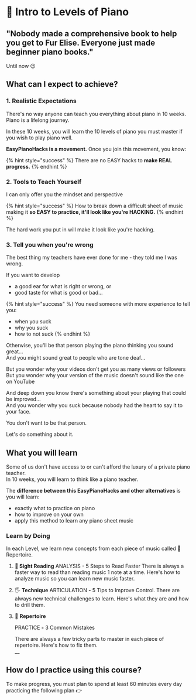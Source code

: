 # 🎹 Intro to Levels of Piano

## "**Nobody made a comprehensive book to help you get to Fur Elise. Everyone just made beginner piano books."**

Until now 😉

## **What can I expect to achieve?** 

### **1. Realistic Expectations**

There's no way anyone can teach you everything about piano in 10 weeks. Piano is a lifelong journey.   
  
In these 10 weeks, you will learn the 10 levels of piano you must master if you wish to play piano well.   
  
**EasyPianoHacks is a movement.** Once you join this movement, you know:

{% hint style="success" %}
There are no EASY hacks to **make REAL progress.**
{% endhint %}

### 2. Tools to Teach Yourself

I can only offer you the mindset and perspective 

{% hint style="success" %}
How to break down a difficult sheet of music making it **so EASY to practice, it'll look like you're HACKING.**
{% endhint %}

The hard work you put in will make it look like you're hacking.  
  


### 3. Tell you when you're wrong

The best thing my teachers have ever done for me - they told me I was wrong.

If you want to develop 

* a good ear for what is right or wrong, or
* good taste for what is good or bad...

{% hint style="success" %}
You need someone with more experience to tell you:

* when you suck
* why you suck
* how to not suck 
{% endhint %}

Otherwise, you'll be that person playing the piano thinking you sound great...  
And you might sound great to people who are tone deaf...

But you wonder why your videos don't get you as many views or followers  
But you wonder why your version of the music doesn't sound like the one on YouTube

And deep down you know there's something about your playing that could be improved...  
And you wonder why you suck because nobody had the heart to say it to your face.  
  
You don't want to be that person.

Let's do something about it.

## **What you will learn**

Some of us don't have access to or can't afford the luxury of a private piano teacher.   
In 10 weeks, you will learn to think like a piano teacher. 

The **difference between this EasyPianoHacks and other alternatives** is you will learn:

* exactly what to practice on piano
* how to improve on your own
* apply this method to learn any piano sheet music 

### **Learn by Doing**

In each Level, we learn new concepts from each piece of music called 🎹 Repertoire.

1. **🎼 Sight Reading** ANALYSIS - 5 Steps to Read Faster  There is always a faster way to read than reading music 1 note at a time. Here's how to analyze music so you can learn new music faster. 
2. 🖐 **Technique** ARTICULATION **-** 5 Tips to Improve Control.   There are always new technical challenges to learn. Here's what they are and how to drill them. 
3. 🎹 **Repertoire** 

   PRACTICE **-** 3 Common Mistakes  
  
   There are always a few tricky parts to master in each piece of repertoire. Here's how to fix them.  
   __

## **How do I practice using this course?**

**T**o make progress, you must plan to spend at least 60 minutes every day practicing the following plan 👉

